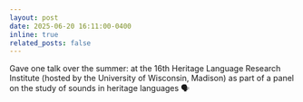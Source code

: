 ```yaml
---
layout: post
date: 2025-06-20 16:11:00-0400
inline: true
related_posts: false
---
```


Gave one talk over the summer: at the 16th Heritage Language Research Institute (hosted by the University of Wisconsin, Madison) as part of a panel on the study of sounds in heritage languages 🗣️
